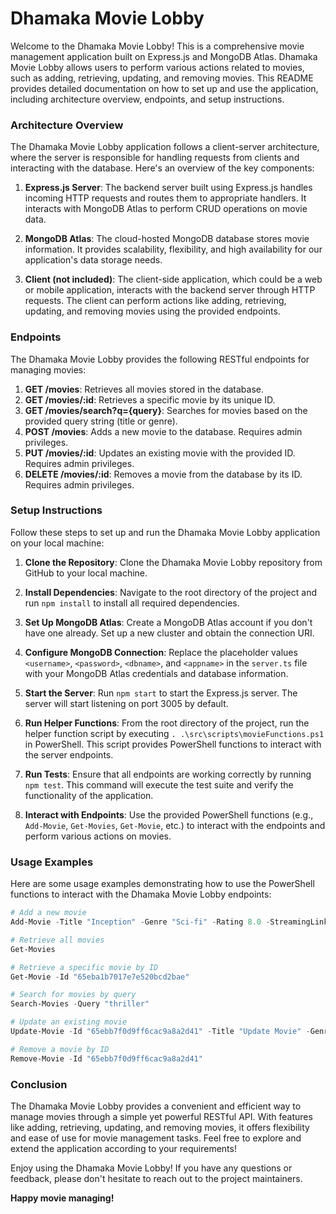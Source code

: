 # Dhamaka Movie Lobby 

Welcome to the Dhamaka Movie Lobby! This is a comprehensive movie management application built on Express.js and MongoDB Atlas. Dhamaka Movie Lobby allows users to perform various actions related to movies, such as adding, retrieving, updating, and removing movies. This README provides detailed documentation on how to set up and use the application, including architecture overview, endpoints, and setup instructions.

### Architecture Overview

The Dhamaka Movie Lobby application follows a client-server architecture, where the server is responsible for handling requests from clients and interacting with the database. Here's an overview of the key components:

1. **Express.js Server**: The backend server built using Express.js handles incoming HTTP requests and routes them to appropriate handlers. It interacts with MongoDB Atlas to perform CRUD operations on movie data.

2. **MongoDB Atlas**: The cloud-hosted MongoDB database stores movie information. It provides scalability, flexibility, and high availability for our application's data storage needs.

3. **Client (not included)**: The client-side application, which could be a web or mobile application, interacts with the backend server through HTTP requests. The client can perform actions like adding, retrieving, updating, and removing movies using the provided endpoints.

### Endpoints

The Dhamaka Movie Lobby provides the following RESTful endpoints for managing movies:

1. **GET /movies**: Retrieves all movies stored in the database.
2. **GET /movies/:id**: Retrieves a specific movie by its unique ID.
3. **GET /movies/search?q={query}**: Searches for movies based on the provided query string (title or genre).
4. **POST /movies**: Adds a new movie to the database. Requires admin privileges.
5. **PUT /movies/:id**: Updates an existing movie with the provided ID. Requires admin privileges.
6. **DELETE /movies/:id**: Removes a movie from the database by its ID. Requires admin privileges.

### Setup Instructions

Follow these steps to set up and run the Dhamaka Movie Lobby application on your local machine:

1. **Clone the Repository**: Clone the Dhamaka Movie Lobby repository from GitHub to your local machine.

2. **Install Dependencies**: Navigate to the root directory of the project and run `npm install` to install all required dependencies.

3. **Set Up MongoDB Atlas**: Create a MongoDB Atlas account if you don't have one already. Set up a new cluster and obtain the connection URI.

4. **Configure MongoDB Connection**: Replace the placeholder values `<username>`, `<password>`, `<dbname>`, and `<appname>` in the `server.ts` file with your MongoDB Atlas credentials and database information.

5. **Start the Server**: Run `npm start` to start the Express.js server. The server will start listening on port 3005 by default.

6. **Run Helper Functions**: From the root directory of the project, run the helper function script by executing `. .\src\scripts\movieFunctions.ps1` in PowerShell. This script provides PowerShell functions to interact with the server endpoints.

7. **Run Tests**: Ensure that all endpoints are working correctly by running `npm test`. This command will execute the test suite and verify the functionality of the application.

8. **Interact with Endpoints**: Use the provided PowerShell functions (e.g., `Add-Movie`, `Get-Movies`, `Get-Movie`, etc.) to interact with the endpoints and perform various actions on movies.

### Usage Examples

Here are some usage examples demonstrating how to use the PowerShell functions to interact with the Dhamaka Movie Lobby endpoints:

```powershell
# Add a new movie
Add-Movie -Title "Inception" -Genre "Sci-fi" -Rating 8.0 -StreamingLink "https://youtu.be/zSWdZVtXT7E?si=X4s_hU4_Bfhvewvo"

# Retrieve all movies
Get-Movies

# Retrieve a specific movie by ID
Get-Movie -Id "65eba1b7017e7e520bcd2bae"

# Search for movies by query
Search-Movies -Query "thriller"

# Update an existing movie
Update-Movie -Id "65ebb7f0d9ff6cac9a8a2d41" -Title "Update Movie" -Genre "Updated" -Rating 1.0 -StreamingLink "https://youtu.be/zSWdZVtXT7E?si=X4s_hU4_Bfhvewvo"

# Remove a movie by ID
Remove-Movie -Id "65ebb7f0d9ff6cac9a8a2d41"
```

### Conclusion

The Dhamaka Movie Lobby provides a convenient and efficient way to manage movies through a simple yet powerful RESTful API. With features like adding, retrieving, updating, and removing movies, it offers flexibility and ease of use for movie management tasks. Feel free to explore and extend the application according to your requirements!

Enjoy using the Dhamaka Movie Lobby! If you have any questions or feedback, please don't hesitate to reach out to the project maintainers.

**Happy movie managing!**
